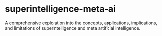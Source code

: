 # superintelligence-meta-ai
A comprehensive exploration into the concepts, applications, implications, and limitations of superintelligence and meta artificial intelligence.
